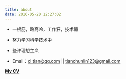 ```yaml
---
title: about
date: 2016-05-20 12:27:02
---
```


* 一根筋，略高冷，工作狂，技术弱

* 努力学习科学技术中

* 些许理想主义

* Email：cl.tian@qq.com || tianchunlin123@gmail.com

 <a href="blank" target="view_window">**My CV**</a>
